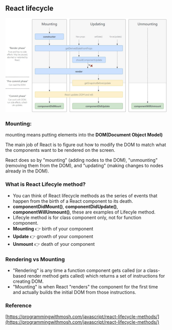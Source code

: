 ## React lifecycle

![](../../img/lifecycle.jpg)

### Mounting:

mounting means putting elements into the **DOM(Document Object Model)**

The main job of React is to figure out how to modify the DOM to match what the components want to be rendered on the screen.

React does so by "mounting" (adding nodes to the DOM), "unmounting" (removing them from the DOM), and "updating" (making changes to nodes already in the DOM).

### What is React Lifecyle method?

- You can think of React lifecycle methods as the series of events that happen from the birth of a React component to its death.
- **componentDidMount()**, **componentDidUpdate()**, **componentWillUnmount()**, these are examples of Lifecyle method.
- Lifecyle method is for class component only, not for function component.
- **Mounting** 👉 birth of your component
- **Update** 👉  growth of your component
- **Unmount** 👉  death of your component

### Rendering vs Mounting
- "Rendering" is any time a function component gets called (or a class-based render method gets called) which returns a set of instructions for creating DOM.
- "Mounting" is when React "renders" the component for the first time and actually builds the initial DOM from those instructions.

### Reference

[https://programmingwithmosh.com/javascript/react-lifecycle-methods/](https://programmingwithmosh.com/javascript/react-lifecycle-methods/)
